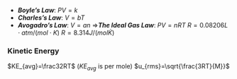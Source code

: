 - ***Boyle’s Law***: $PV = k$
- ***Charles’s Law***: $V=bT$
- ***Avogadro’s Law***: $V=an$
=>***The Ideal Gas Law***: $PV=nRT$
$R = 0.08206 L\cdot atm/(mol\cdot K)$
$R = 8.314J/(mol\dot K)$

### Kinetic Energy
$KE_{avg}=\frac32RT$ ($KE_{avg}$ is per mole)
$u_{rms}=\sqrt{\frac{3RT}{M}}$

